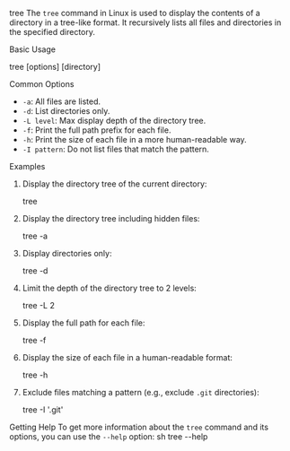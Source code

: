 tree
The `tree` command in Linux is used to display the contents of a directory in a tree-like format. It recursively lists all files and directories in the specified directory.

 Basic Usage

tree [options] [directory]


 Common Options
- `-a`: All files are listed.
- `-d`: List directories only.
- `-L level`: Max display depth of the directory tree.
- `-f`: Print the full path prefix for each file.
- `-h`: Print the size of each file in a more human-readable way.
- `-I pattern`: Do not list files that match the pattern.

 Examples
1. Display the directory tree of the current directory:
 
   tree
   

2. Display the directory tree including hidden files:
 
   tree -a
   

3. Display directories only:
 
   tree -d
   

4. Limit the depth of the directory tree to 2 levels:
 
   tree -L 2
   

5. Display the full path for each file:
 
   tree -f
   

6. Display the size of each file in a human-readable format:
 
   tree -h
   

7. Exclude files matching a pattern (e.g., exclude `.git` directories):
 
   tree -I '.git'
   

 Getting Help
To get more information about the `tree` command and its options, you can use the `--help` option:
sh
tree --help
